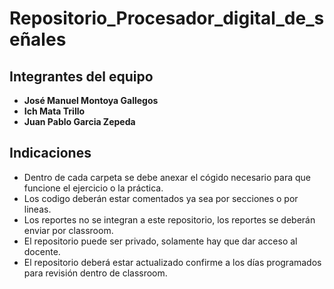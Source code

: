 # Repositorio_Procesador_digital_de_señales


## Integrantes del equipo

- **José Manuel Montoya Gallegos**
- **Ich Mata Trillo**
- **Juan Pablo Garcia Zepeda**

## Indicaciones
- Dentro de cada carpeta se debe anexar el cógido necesario para que funcione el ejercicio o la práctica. 
- Los codigo deberán estar comentados ya sea por secciones o por lineas. 
- Los reportes no se integran a este repositorio, los reportes se deberán enviar por classroom.
- El repositorio puede ser privado, solamente hay que dar acceso al docente. 
- El repositorio deberá estar actualizado confirme a los días programados para revisión dentro de classroom.
